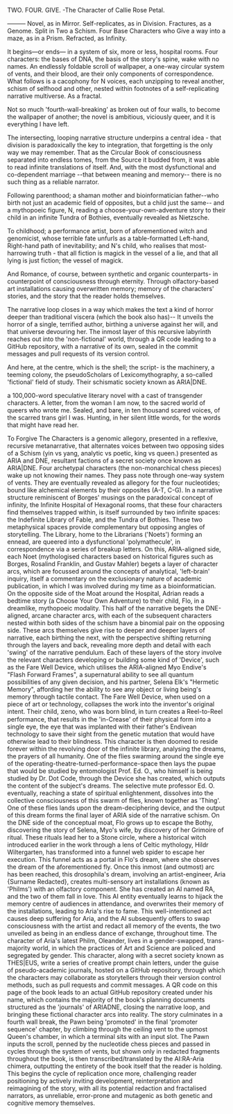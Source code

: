 
TWO.
FOUR.
GIVE.
-The Character of Callie Rose Petal.

———
Novel, as in Mirror.
Self-replicates, as in Division.
Fractures, as a Genome.
Split in
Two
a Schism.
Four
Base Characters who
Give
a way into
a maze, as in
a Prism.
Refracted,
as Infinity.

It begins—or ends—
in a system of six, more or less, hospital rooms. Four characters: the bases of DNA, the basis of the story's spine, wake with no names. An endlessly foldable scroll of wallpaper, a one-way circular system of vents, and their blood, are their only components of correspondence. What follows is a cacophony for N voices, each unzipping to reveal another, schism of selfhood and other, nested within footnotes of a self-replicating narrative multiverse. As a fractal.

Not so much 'fourth-wall-breaking' as broken out of four walls, to become the wallpaper of another; the novel is ambitious, viciously queer, and it is everything I have left. 

The intersecting, looping narrative structure underpins a central idea - that division is paradoxically the key to integration, that forgetting is the only way we may remember. That as the Circular Book of consciousness separated into endless tomes, from the Source it budded from, it was able to read infinite translations of itself. And, with the most dysfunctional and co-dependent marriage --that between meaning and memory-- there is no such thing as a reliable narrator.

Following parenthood; a shaman mother and bioinformatician father--who birth not just an academic field of opposites, but a child just the same-- and a mythopoeic figure, N, reading a choose-your-own-adventure story to their child in an infinite Tundra of Bothies, eventually revealed as Nietzsche.

To childhood; a performance artist, born of aforementioned witch and genomicist, whose terrible fate unfurls as a table-formatted Left-hand, Right-hand path of inevitability; 
and N's child, who realises that most-harrowing truth - that all fiction is magick in the vessel of a lie, and that all lying is just fiction; the vessel of magick. 

And Romance, of course, between synthetic and organic counterparts- in counterpoint of consciousness through eternity. Through olfactory-based art installations causing overwritten memory; memory of the characters' stories, and the story that the reader holds themselves. 

The narrative loop closes in a way which makes the text a kind of horror deeper than traditional viscera (which the book also has)-- It unveils the horror of a single, terrified author, birthing a universe against her will, and that universe devouring her. The inmost layer of this recursive labyrinth reaches out into the 'non-fictional' world, through a QR code leading to a GitHub repository, with a narrative of its own, sealed in the commit messages and pull requests of its version control. 

And here, at the centre, which is the shell; the script- is the machinery, a teeming colony, the pseudoScholars of Lexicomythography, a so-called 'fictional' field of study. Their schismatic society known as ARIA|DNE.

a 100,000-word speculative literary novel with a cast of transgender characters. A letter, from the woman I am now, to the sacred world of queers who wrote me. Sealed, and bare, in ten thousand scared voices, of the scarred trans girl I was. Hunting, in her silent little words, for the words that might have read her.






To Forgive The Characters is a genomic allegory, presented in a reflexive, recursive metanarrative, that alternates voices between two opposing sides of a Schism (yin vs yang, analytic vs poetic, king vs queen.) presented as ARIA and DNE, resultant factions of a secret society once known as ARIA|DNE. 
Four archetypal characters (the non-monarchical chess pieces) wake up not knowing their names. They pass note through one-way system of vents. They are eventually revealed as allegory for the four nucleotides; bound like alchemical elements by their opposites (A-T, C-G).
In a narrative structure reminiscent of Borges' musings on the paradoxical concept of infinity, the Infinite Hospital of Hexagonal rooms, that these four characters find themselves trapped within, is itself surrounded by two infinite spaces: the Indefinite Library of Fable, and the Tundra of Bothies. 
These two metaphysical spaces provide complementary but opposing angles of storytelling. The Library, home to the Librarians ('Noets') forming an ennead, are queered into a dysfunctional 'polymathecule', in correspondence via a series of breakup letters. On this, ARIA-aligned side, each Noet (mythologised characters based on historical figures such as Borges, Rosalind Franklin, and Gustav Mahler) begets a layer of character arcs, which are focussed around the concepts of analytical, 'left-brain' inquiry, itself a commentary on the exclusionary nature of academic publication, in which I was involved during my time as a bioinformatician. 
On the opposite side of the Moat around the Hospital, Adrian reads a bedtime story (a Choose Your Own Adventure) to their child, Flo, in a dreamlike, mythopoeic modality. This half of the narrative begets the DNE-aligned, arcane character arcs, with each of the subsequent characters nested within both sides of the schism have a binomial pair on the opposing side. These arcs themselves give rise to deeper and deeper layers of narrative, each birthing the next, with the perspective shifting returning through the layers and back, revealing more depth and detail with each 'swing' of the narrative pendulum. 
Each of these layers of the story involve the relevant characters developing or building some kind of 'Device', such as the Fare Well Device, which utilises the ARIA-aligned Myo Endive's "Flash Forward Frames", a supernatural ability to see all quantum possibilities of any given decision, and his partner, Selena Elk's "Hermetic Memory", affording her the ability to see any object or living being's memory through tactile contact. The Fare Well Device, when used on a piece of art or technology, collapses the work into the inventor's original intent. Their child, ⧖eno, who was born blind, in turn creates a Reel-to-Reel performance, that results in the 'in-Crease' of their physical form into a single eye, the eye that was implanted with their father's Endivean technology to save their sight from the genetic mutation that would have otherwise lead to their blindness. This character is then doomed to reside forever within the revolving door of the infinite library, analysing the dreams, the prayers of all humanity. One of the flies swarming around the single eye of the operating-theatre-turned-performance-space then lays the pupae that would be studied by entomologist Prof. Ed. O., who himself is being studied by Dr. Dot Code, through the Device she has created, which outputs the content of the subject's dreams. The selective mute professor Ed. O. eventually, reaching a state of spiritual enlightenment, dissolves into the collective consciousness of this swarm of flies, known together as 'Thing'. One of these flies lands upon the dream-deciphering device, and the output of this dream forms the final layer of ARIA side of the narrative schism. 
On the DNE side of the conceptual moat, Flo grows up to escape the Bothy, discovering the story of Selena, Myo's wife, by discovery of her Grimoire of ritual. These rituals lead her to a Stone circle, where a historical witch introduced earlier in the work through a lens of Celtic mythology, Hildr Wiltergarten, has transformed into a funnel web spider to escape her execution. This funnel acts as a portal in Flo's dream, where she observes the dream of the aforementioned fly. 
Once this inmost (and outmost) arc has been reached, this drosophila's dream, involving an artist-engineer, Aria {Surname Redacted}, creates multi-sensory art installations (known as 'Philms') with an olfactory component. She has created an AI named RA, and the two of them fall in love. This AI entity eventually learns to hijack the memory centre of audiences in attendance, and overwrites their memory of the installations, leading to Aria's rise to fame. This well-intentioned act causes deep suffering for Aria, and the AI subsequently offers to swap consciousness with the artist and redact all memory of the events, the two unveiled as being in an endless dance of exchange, throughout time. The character of Aria's latest Philm, Oleander, lives in a gender-swapped, trans-majority world, in which the practices of Art and Science are policed and segregated by gender. This character, along with a secret society known as THES|EUS, write a series of creative prompt chain letters, under the guise of pseudo-academic journals, hosted on a GitHub repository, through which the characters may collaborate as storytellers through their version control methods, such as pull requests and commit messages. A QR code on this page of the book leads to an actual GitHub repository created under his name, which contains the majority of the book's planning documents structured as the 'journals' of ARIADNE, closing the narrative loop, and bringing these fictional character arcs into reality.
The story culminates in a fourth wall break, the Pawn being 'promoted' in the final 'promoter sequence' chapter, by climbing through the ceiling vent to the upmost Queen's chamber, in which a terminal sits with an input slot. The Pawn inputs the scroll, penned by the nucleotide chess pieces and passed in cycles through the system of vents, but shown only in redacted fragments throughout the book, is then transcribed/translated by the AI:RA-Aria chimera, outputting the entirety of the book itself that the reader is holding. This begins the cycle of replication once more, challenging reader positioning by actively inviting development, reinterpretation and reimagining of the story, with all its potential redaction and fractalised narrators, as unreliable, error-prone and mutagenic as both genetic and cognitive memory themselves.



